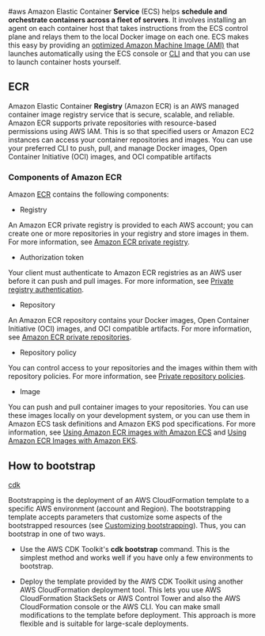 #aws 
Amazon Elastic Container **Service** (ECS) helps **schedule and orchestrate containers across a fleet of servers**. It involves installing an agent on each container host that takes instructions from the ECS control plane and relays them to the local Docker image on each one. ECS makes this easy by providing an [optimized Amazon Machine Image (AMI)](https://docs.aws.amazon.com/AmazonECS/latest/developerguide/ecs-optimized_AMI.html) that launches automatically using the ECS console or [CLI](https://docs.aws.amazon.com/AmazonECS/latest/developerguide/ECS_CLI.html) and that you can use to launch container hosts yourself.

## ECR

Amazon Elastic Container **Registry** (Amazon ECR) is an AWS managed container image registry service that is secure, scalable, and reliable. Amazon ECR supports private repositories with resource-based permissions using AWS IAM. This is so that specified users or Amazon EC2 instances can access your container repositories and images. You can use your preferred CLI to push, pull, and manage Docker images, Open Container Initiative (OCI) images, and OCI compatible artifacts
### Components of Amazon ECR

Amazon [ECR](https://eu-central-1.console.aws.amazon.com/ecr/get-started?region=eu-central-1) contains the following components:

* Registry

An Amazon ECR private registry is provided to each AWS account; you can create one or more repositories in your registry and store images in them. For more information, see [Amazon ECR private registry](https://docs.aws.amazon.com/AmazonECR/latest/userguide/Registries.html).

* Authorization token

Your client must authenticate to Amazon ECR registries as an AWS user before it can push and pull images. For more information, see [Private registry authentication](https://docs.aws.amazon.com/AmazonECR/latest/userguide/registry_auth.html).

* Repository

An Amazon ECR repository contains your Docker images, Open Container Initiative (OCI) images, and OCI compatible artifacts. For more information, see [Amazon ECR private repositories](https://docs.aws.amazon.com/AmazonECR/latest/userguide/Repositories.html).

* Repository policy

You can control access to your repositories and the images within them with repository policies. For more information, see [Private repository policies](https://docs.aws.amazon.com/AmazonECR/latest/userguide/repository-policies.html).

* Image

You can push and pull container images to your repositories. You can use these images locally on your development system, or you can use them in Amazon ECS task definitions and Amazon EKS pod specifications. For more information, see [Using Amazon ECR images with Amazon ECS](https://docs.aws.amazon.com/AmazonECR/latest/userguide/ECR_on_ECS.html) and [Using Amazon ECR Images with Amazon EKS](https://docs.aws.amazon.com/AmazonECR/latest/userguide/ECR_on_EKS.html).




## How to bootstrap
[cdk](https://docs.aws.amazon.com/cdk/v2/guide/bootstrapping.html)

Bootstrapping is the deployment of an AWS CloudFormation template to a specific AWS environment (account and Region). The bootstrapping template accepts parameters that customize some aspects of the bootstrapped resources (see [Customizing bootstrapping](https://docs.aws.amazon.com/cdk/v2/guide/bootstrapping.html#bootstrapping-customizing)). Thus, you can bootstrap in one of two ways.

-   Use the AWS CDK Toolkit's **cdk bootstrap** command. This is the simplest method and works well if you have only a few environments to bootstrap.
    
-   Deploy the template provided by the AWS CDK Toolkit using another AWS CloudFormation deployment tool. This lets you use AWS CloudFormation StackSets or AWS Control Tower and also the AWS CloudFormation console or the AWS CLI. You can make small modifications to the template before deployment. This approach is more flexible and is suitable for large-scale deployments.